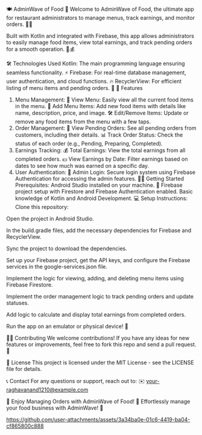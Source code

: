 🍽️ AdminWave of Food 🍔
Welcome to AdminWave of Food, the ultimate app for restaurant administrators to manage menus, track earnings, and monitor orders. 📱✨

Built with Kotlin and integrated with Firebase, this app allows administrators to easily manage food items, view total earnings, and track pending orders for a smooth operation. 💼💰

🛠️ Technologies Used
Kotlin: The main programming language ensuring seamless functionality. ⚡
Firebase: For real-time database management, user authentication, and cloud functions. 🔥
RecyclerView: For efficient listing of menu items and pending orders. 📜
📲 Features
1. Menu Management:
🍔 View Menu: Easily view all the current food items in the menu.
🍕 Add Menu Items: Add new food items with details like name, description, price, and image.
🛠️ Edit/Remove Items: Update or remove any food items from the menu with a few taps.
2. Order Management:
📜 View Pending Orders: See all pending orders from customers, including their details.
📊 Track Order Status: Check the status of each order (e.g., Pending, Preparing, Completed).
3. Earnings Tracking:
💰 Total Earnings: View the total earnings from all completed orders.
💵 View Earnings by Date: Filter earnings based on dates to see how much was earned on a specific day.
4. User Authentication:
🔑 Admin Login: Secure login system using Firebase Authentication for accessing the admin features.
🏃‍♂️ Getting Started
Prerequisites:
Android Studio installed on your machine. 📱
Firebase project setup with Firestore and Firebase Authentication enabled.
Basic knowledge of Kotlin and Android Development. 💻
Setup Instructions:
Clone this repository:


Open the project in Android Studio.

In the build.gradle files, add the necessary dependencies for Firebase and RecyclerView.

Sync the project to download the dependencies.

Set up your Firebase project, get the API keys, and configure the Firebase services in the google-services.json file.

Implement the logic for viewing, adding, and deleting menu items using Firebase Firestore.

Implement the order management logic to track pending orders and update statuses.

Add logic to calculate and display total earnings from completed orders.

Run the app on an emulator or physical device! 🚀

🧑‍💻 Contributing
We welcome contributions! If you have any ideas for new features or improvements, feel free to fork this repo and send a pull request. 📝

📜 License
This project is licensed under the MIT License - see the LICENSE file for details.

📞 Contact
For any questions or support, reach out to:
✉️ your-raghavanand1210@example.com

🎉 Enjoy Managing Orders with AdminWave of Food! 🎉
Effortlessly manage your food business with AdminWave! 🍴



https://github.com/user-attachments/assets/3a34ba0e-01c6-4419-ba04-cf865800c888

